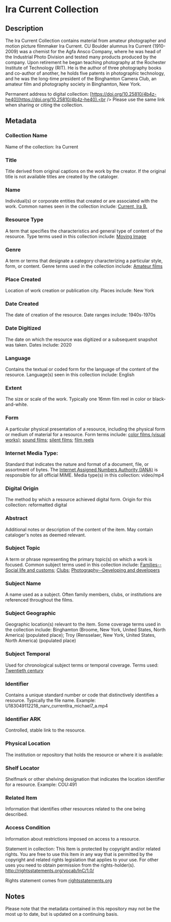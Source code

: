 # Ira Current Collection
## Description
The Ira Current Collection contains material from amateur photographer and motion picture filmmaker Ira Current. CU Boulder alumnus Ira Current (1910-2009) was a chemist for the Agfa Ansco Company, where he was head of the Industrial Photo Division and tested many products produced by the company. Upon retirement he began teaching photography at the Rochester Institute of Technology (RIT). He is the author of three photography books and co-author of another, he holds five patents in photographic technology, and he was the long-time president of the Binghamton Camera Club, an amateur film and photography society in Binghamton, New York.

Permanent address to digital collection: [https://doi.org/10.25810/4b4z-he40](https://doi.org/10.25810/4b4z-he40).<br /> 
Please use the same link when sharing or citing the collection.

## Metadata
### Collection Name
Name of the collection: Ira Current

### Title
Title derived from original captions on the work by the creator. If the original title is not available titles are created by the cataloger.

### Name
Individual(s) or corporate entities that created or are associated with the work. Common names seen in the collection include: [Current, Ira B.](http://id.loc.gov/authorities/names/n86145701)

### Resource Type
A term that specifies the characteristics and general type of content of the resource. Type terms used in this collection include: [Moving Image](http://purl.org/dc/dcmitype/MovingImage) 

### Genre
A term or terms that designate a category characterizing a particular style, form, or content. Genre terms used in the collection include: [Amateur films](http://id.loc.gov/authorities/genreForms/gf2011026038) 

### Place Created
Location of work creation or publication city. Places include: New York

### Date Created
The date of creation of the resource. Date ranges include: 1940s-1970s

### Date Digitized
The date on which the resource was digitized or a subsequent snapshot was taken. Dates include: 2020

### Language
Contains the textual or coded form for the language of the content of the resource. Language(s) seen in this collection include: English

### Extent
The size or scale of the work. Typically one 16mm film reel in color or black-and-white.

### Form
A particular physical presentation of a resource, including the physical form or medium of material for a resource. Form terms include: [color films (visual works)](http://vocab.getty.edu/page/aat/300417957); [sound films](http://vocab.getty.edu/page/aat/300417955); [silent films](http://vocab.getty.edu/page/aat/300252071); [film reels](http://vocab.getty.edu/page/aat/300400779)

### Internet Media Type: 
Standard that indicates the nature and format of a document, file, or assortment of bytes. The [Internet Assigned Numbers Authority (IANA)](https://www.iana.org/assignments/media-types/media-types.xhtml) is responsible for all official MIME. Media type(s) in this collection: video/mp4

### Digital Origin
The method by which a resource achieved digital form. Origin for this collection: reformatted digital

### Abstract
Additional notes or description of the content of the item. May contain cataloger's notes as deemed relevant.

### Subject Topic
A term or phrase representing the primary topic(s) on which a work is focused. Common subject terms used in this collection include: [Families--Social life and customs](http://id.worldcat.org/fast/1728941); [Clubs](http://id.worldcat.org/fast/864940); [Photography--Developing and developers](http://id.worldcat.org/fast/1061734)

### Subject Name
A name used as a subject. Often family members, clubs, or institutions are referenced throughout the films.

### Subject Geographic
Geographic location(s) relevant to the item. Some coverage terms used in the collection include: Binghamton (Broome, New York, United States, North America) (populated place); Troy (Rensselaer, New York, United States, North America) (populated place) 

### Subject Temporal
Used for chronological subject terms or temporal coverage. Terms used: [Twentieth century](http://id.loc.gov/authorities/subjects/sh85139020)

### Identifier
Contains a unique standard number or code that distinctively identifies a resource. Typically the file name. Example: U183049112218_narv_currentIra_michael7_a.mp4

### Identifier ARK
Controlled, stable link to the resource.

### Physical Location
The institution or repository that holds the resource or where it is available:

### Shelf Locator
Shelfmark or other shelving designation that indicates the location identifier for a resource. Example: COU:491 

### Related Item
Information that identifies other resources related to the one being described.

### Access Condition
Information about restrictions imposed on access to a resource.

Statement in collection: This Item is protected by copyright and/or related rights. You are free to use this Item in any way that is permitted by the copyright and related rights legislation that applies to your use. For other uses you need to obtain permission from the rights-holder(s). http://rightsstatements.org/vocab/InC/1.0/

Rights statement comes from [rightsstatements.org](https://rightsstatements.org/page/1.0/?language=en)

## Notes
Please note that the metadata contained in this repository may not be the most up to date, but is updated on a continuing basis. 
